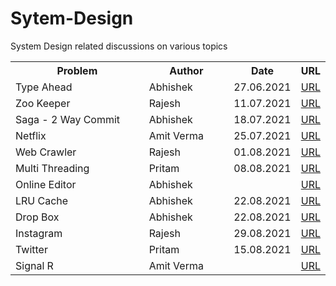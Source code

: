 # Sytem-Design
System Design related discussions on various topics

<html>
 <head>
   <meta name="google-site-verification" content="51-SvI8HZUI-LZeTLCLZ2elSKK68KLwNvjjvbIdbtf4" />
 </head>
 <body>

<table style="font-family: "Century Gothic", CenturyGothic, Geneva, AppleGothic, sans-serif;width:100%"> 
  <tr>
    <th width="50%">Problem</th>
    <th width="30%">Author</th>
    <th width="15%">Date</th>
   <th width="5%">URL</th>
  </tr>
  <tr>
    <td>Type Ahead</td>
    <td>Abhishek</td>
    <td>27.06.2021</td>
    <td><a href="https://docs.google.com/presentation/d/1TIzt0yAc1iWEE8CcNkTyuUt-Y40kdf4WdGfLT6nbLDE/edit?ts=60d82096#slide=id.gdde67998d7_0_6"  target="_blank">URL</a>
  </tr>
  <tr>
     <td>Zoo Keeper</td>
     <td>Rajesh</td>
     <td>11.07.2021</td>
     <td><a href=""  target="_blank">URL</a>
   </tr>
   <tr>
     <td>Saga - 2 Way Commit</td>
     <td>Abhishek</td>
     <td>18.07.2021</td>
     <td><a href=""  target="_blank">URL</a>
   </tr>
  <tr>
     <td>Netflix</td>
     <td>Amit Verma</td>
     <td>25.07.2021</td>
     <td><a href="https://docs.google.com/presentation/d/1qCh16fpK55amKB3iFrhcWY7OX7FXScQ2kCo-PEKp0ew/edit#slide=id.p1"  target="_blank">URL</a>
   </tr> 
   <tr>
     <td>Web Crawler</td>
     <td>Rajesh</td>
     <td>01.08.2021</td>
     <td><a href=""  target="_blank">URL</a>
   </tr> 
   <tr>
     <td>Multi Threading</td>
     <td>Pritam</td>
     <td>08.08.2021</td>
     <td><a href=""  target="_blank">URL</a>
   </tr> 
   <tr>
     <td>Online Editor</td>
     <td>Abhishek</td>
     <td></td>
     <td><a href=""  target="_blank">URL</a>
   </tr> 
   <tr>
     <td>LRU Cache</td>
     <td>Abhishek</td>
     <td>22.08.2021</td>
     <td><a href=""  target="_blank">URL</a>
   </tr> 
   <tr>
     <td>Drop Box</td>
     <td>Abhishek</td>
     <td>22.08.2021</td>
     <td><a href=""  target="_blank">URL</a>
   </tr> 
   <tr>
     <td>Instagram</td>
     <td>Rajesh</td>
     <td>29.08.2021</td>
     <td><a href=""  target="_blank">URL</a>
   </tr> 
   <tr>
     <td>Twitter</td>
     <td>Pritam</td>
     <td>15.08.2021</td>
     <td><a href=""  target="_blank">URL</a>
   </tr> 
   <tr>
     <td>Signal R</td>
     <td>Amit Verma</td>
     <td></td>
     <td><a href=""  target="_blank">URL</a>
   </tr>  
   </table>
 </body>
</html>
